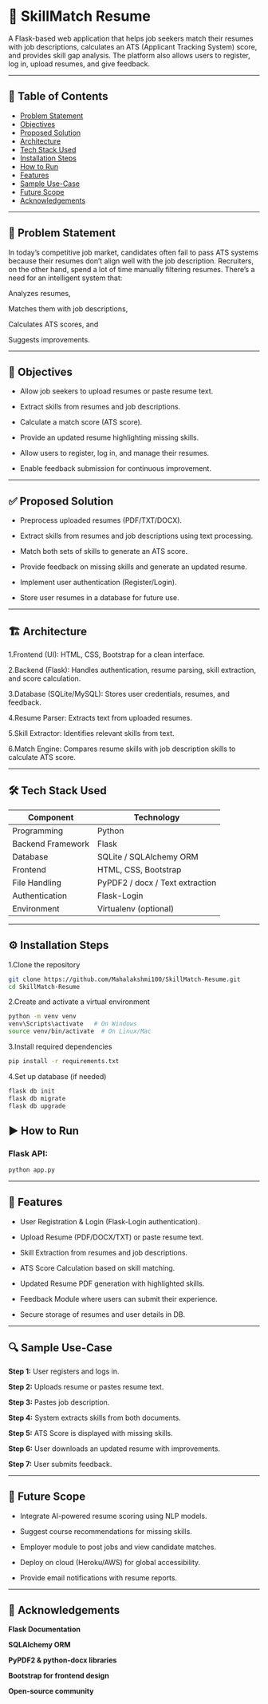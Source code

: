 # 📄 SkillMatch Resume

A Flask-based web application that helps job seekers match their resumes with job descriptions, calculates an ATS (Applicant Tracking System) score, and provides skill gap analysis. The platform also allows users to register, log in, upload resumes, and give feedback.

---
## 📌 Table of Contents
- [Problem Statement](#problem-statement)
- [Objectives](#objectives)
- [Proposed Solution](#proposed-solution)
- [Architecture](#architecture)
- [Tech Stack Used](#tech-stack-used)
- [Installation Steps](#installation-steps)
- [How to Run](#how-to-run)
- [Features](#features)
- [Sample Use-Case](#sample-use-case)
- [Future Scope](#future-scope)
- [Acknowledgements](#acknowledgements)

---
## 🛑 Problem Statement

In today’s competitive job market, candidates often fail to pass ATS systems because their resumes don’t align well with the job description. Recruiters, on the other hand, spend a lot of time manually filtering resumes. There’s a need for an intelligent system that:

Analyzes resumes,

Matches them with job descriptions,

Calculates ATS scores, and

Suggests improvements.

---

## 🎯 Objectives

- Allow job seekers to upload resumes or paste resume text.

- Extract skills from resumes and job descriptions.

- Calculate a match score (ATS score).

- Provide an updated resume highlighting missing skills.

- Allow users to register, log in, and manage their resumes.

- Enable feedback submission for continuous improvement.

---

## ✅ Proposed Solution

- Preprocess uploaded resumes (PDF/TXT/DOCX).

- Extract skills from resumes and job descriptions using text processing.

- Match both sets of skills to generate an ATS score.

- Provide feedback on missing skills and generate an updated resume.

- Implement user authentication (Register/Login).

- Store user resumes in a database for future use.

---

## 🏗 Architecture

1.Frontend (UI): HTML, CSS, Bootstrap for a clean interface.

2.Backend (Flask): Handles authentication, resume parsing, skill extraction, and score calculation.

3.Database (SQLite/MySQL): Stores user credentials, resumes, and feedback.

4.Resume Parser: Extracts text from uploaded resumes.

5.Skill Extractor: Identifies relevant skills from text.

6.Match Engine: Compares resume skills with job description skills to calculate ATS score.

---

## 🛠 Tech Stack Used
| Component       | Technology               |
|---------------- |---------------------------|
|Programming	    |  Python                   |
|Backend Framework|	Flask                     |
|Database        	|SQLite / SQLAlchemy ORM      |
|Frontend        	|HTML, CSS, Bootstrap          |
|File Handling	  |PyPDF2 / docx / Text extraction|
|Authentication	 |Flask-Login                  |
|Environment	   |Virtualenv (optional)          |

---

## ⚙️ Installation Steps

1.Clone the repository
```bash
git clone https://github.com/Mahalakshmi100/SkillMatch-Resume.git
cd SkillMatch-Resume
```

2.Create and activate a virtual environment
```bash
python -m venv venv
venv\Scripts\activate   # On Windows
source venv/bin/activate  # On Linux/Mac
```

3.Install required dependencies
```bash
pip install -r requirements.txt

```
4.Set up database (if needed)
```bash
flask db init
flask db migrate
flask db upgrade
```
## ▶️ How to Run
### Flask API:
```bash
python app.py

```

---

## 🌟 Features

- User Registration & Login (Flask-Login authentication).

- Upload Resume (PDF/DOCX/TXT) or paste resume text.

- Skill Extraction from resumes and job descriptions.

- ATS Score Calculation based on skill matching.

- Updated Resume PDF generation with highlighted skills.

- Feedback Module where users can submit their experience.

- Secure storage of resumes and user details in DB.

---
## 🔍 Sample Use-Case

**Step 1:** User registers and logs in.

**Step 2:** Uploads resume or pastes resume text.

**Step 3:** Pastes job description.

**Step 4:** System extracts skills from both documents.

**Step 5:** ATS Score is displayed with missing skills.

**Step 6:** User downloads an updated resume with improvements.

**Step 7:** User submits feedback.

---

## 🚀 Future Scope

- Integrate AI-powered resume scoring using NLP models.

- Suggest course recommendations for missing skills.

- Employer module to post jobs and view candidate matches.

- Deploy on cloud (Heroku/AWS) for global accessibility.

- Provide email notifications with resume reports.

---

## 🙏 Acknowledgements

**Flask Documentation**

**SQLAlchemy ORM**

**PyPDF2 & python-docx libraries**

**Bootstrap for frontend design**

**Open-source community**
